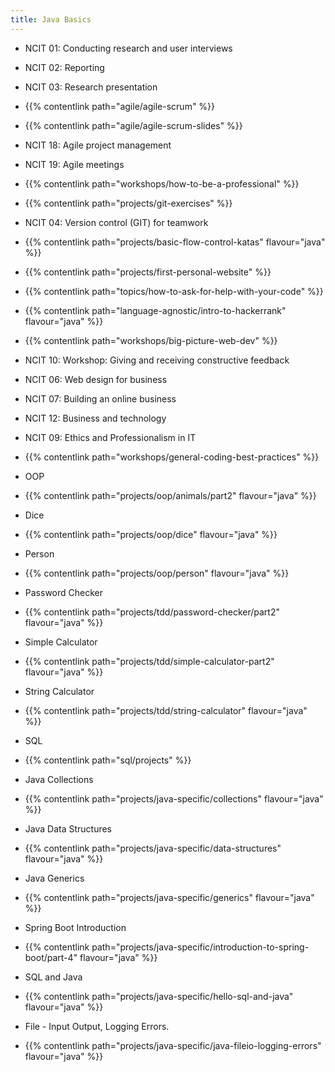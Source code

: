 ```yaml
---
title: Java Basics
---
```


- NCIT 01: Conducting research and user interviews
- NCIT 02: Reporting
- NCIT 03: Research presentation
- {{% contentlink path="agile/agile-scrum" %}}
- {{% contentlink path="agile/agile-scrum-slides" %}}
- NCIT 18: Agile project management
- NCIT 19: Agile meetings
- {{% contentlink path="workshops/how-to-be-a-professional" %}}
- {{% contentlink path="projects/git-exercises" %}}
- NCIT 04: Version control (GIT) for teamwork
- {{% contentlink path="projects/basic-flow-control-katas" flavour="java" %}}
- {{% contentlink path="projects/first-personal-website" %}}
- {{% contentlink path="topics/how-to-ask-for-help-with-your-code" %}}
- {{% contentlink path="language-agnostic/intro-to-hackerrank" flavour="java" %}}

- {{% contentlink path="workshops/big-picture-web-dev" %}}

- NCIT 10: Workshop: Giving and receiving constructive feedback
- NCIT 06: Web design for business
- NCIT 07: Building an online business
- NCIT 12: Business and technology
- NCIT 09: Ethics and Professionalism in IT
- {{% contentlink path="workshops/general-coding-best-practices" %}}

- OOP
- {{% contentlink path="projects/oop/animals/part2" flavour="java" %}}
- Dice
- {{% contentlink path="projects/oop/dice" flavour="java" %}}
- Person
- {{% contentlink path="projects/oop/person" flavour="java" %}}
- Password Checker
- {{% contentlink path="projects/tdd/password-checker/part2" flavour="java" %}}
- Simple Calculator
- {{% contentlink path="projects/tdd/simple-calculator-part2" flavour="java" %}}
- String Calculator
- {{% contentlink path="projects/tdd/string-calculator" flavour="java" %}}
- SQL
- {{% contentlink path="sql/projects" %}}

* Java Collections
* {{% contentlink path="projects/java-specific/collections" flavour="java" %}}
* Java Data Structures
* {{% contentlink path="projects/java-specific/data-structures" flavour="java" %}}
* Java Generics
* {{% contentlink path="projects/java-specific/generics" flavour="java" %}}

* Spring Boot Introduction
* {{% contentlink path="projects/java-specific/introduction-to-spring-boot/part-4" flavour="java" %}}
* SQL and Java
* {{% contentlink path="projects/java-specific/hello-sql-and-java" flavour="java" %}}
* File - Input Output, Logging Errors.
* {{% contentlink path="projects/java-specific/java-fileio-logging-errors" flavour="java" %}}
